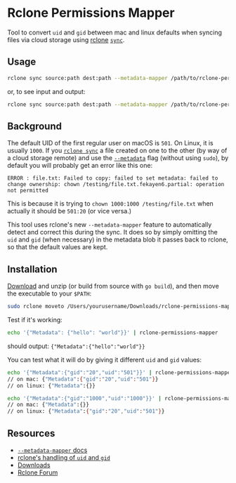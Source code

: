 # Rclone Permissions Mapper

Tool to convert `uid` and `gid` between mac and linux defaults when syncing files via cloud storage using [rclone](https://github.com/rclone/rclone) [`sync`](https://rclone.org/commands/rclone_sync/).

## Usage
```bash
rclone sync source:path dest:path --metadata-mapper /path/to/rclone-permissions-mapper
```

or, to see input and output:
```bash
rclone sync source:path dest:path --metadata-mapper /path/to/rclone-permissions-mapper -v --dump mapper
```

## Background
The default UID of the first regular user on macOS is `501`. On Linux, it is usually `1000`. If you [`rclone sync`](https://rclone.org/commands/rclone_sync/) a file created on one to the other (by way of a cloud storage remote) and use the [`--metadata`](https://rclone.org/docs/#m-metadata) flag (without using `sudo`), by default you will probably get an error like this one:

```text
ERROR : file.txt: Failed to copy: failed to set metadata: failed to change ownership: chown /testing/file.txt.fekayen6.partial: operation not permitted
```

This is because it is trying to `chown 1000:1000 /testing/file.txt` when actually it should be `501:20` (or vice versa.)

This tool uses rclone's new `--metadata-mapper` feature to automatically detect and correct this during the sync. It does so by simply omitting the `uid` and `gid` (when necessary) in the metadata blob it passes back to rclone, so that the default values are kept.

## Installation
[Download](https://github.com/nielash/rclone-permissions-mapper/releases) and unzip (or build from source with `go build`), and then move the executable to your `$PATH`:
```bash
sudo rclone moveto /Users/yourusername/Downloads/rclone-permissions-mapper-1.0-osx-arm64/rclone-permissions-mapper /usr/local/bin/rclone-permissions-mapper -v
```

Test if it's working:

```bash
echo '{"Metadata": {"hello": "world"}}' | rclone-permissions-mapper
```
should output: `{"Metadata":{"hello":"world"}}`

You can test what it will do by giving it different `uid` and `gid` values:
``` bash
echo '{"Metadata":{"gid":"20","uid":"501"}}' | rclone-permissions-mapper
// on mac: {"Metadata":{"gid":"20","uid":"501"}}
// on linux: {"Metadata":{}}

echo '{"Metadata":{"gid":"1000","uid":"1000"}}' | rclone-permissions-mapper
// on mac: {"Metadata":{}}
// on linux: {"Metadata":{"gid":"20","uid":"501"}}
```

## Resources
* [`--metadata-mapper` docs](https://rclone.org/docs/#metadata-mapper)
* [rclone's handling of `uid` and `gid`](https://github.com/rclone/rclone/blob/c69eb84573c85206ab028eda2987180e049ef2e4/backend/local/metadata.go#L113-L128)
* [Downloads](https://github.com/nielash/rclone-permissions-mapper/releases)
* [Rclone Forum](https://forum.rclone.org/)